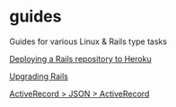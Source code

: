 # guides
Guides for various Linux &amp; Rails type tasks

[Deploying a Rails repository to Heroku](guides/deploying_a_rails_repository_to_heroku.md)

[Upgrading Rails](guides/rails_upgrade.md)

[ActiveRecord > JSON > ActiveRecord](guides/ActiveRecord_to_JSON_to_ActiveRecord.md)

